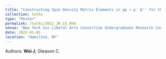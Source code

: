 ```yaml
---
title: "Constructing Spin Density Matrix Elements in γp → ρ⁻ Δ⁺⁺ for the GlueX Experiment"
collection: talks
type: "Poster"
permalink: /talks/2022_JW_CG_NY6
venue: "New York Six Liberal Arts Consortium Undergraduate Research Conference, Colgate University"
date: 2022-01-01
location: "Hamilton, NY"
---
```


Authors: **Wei J**, Gleason C.
